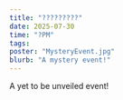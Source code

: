 ```yaml
---
title: "?????????"
date: 2025-07-30
time: "?PM"
tags: 
poster: "MysteryEvent.jpg"
blurb: "A mystery event!"
---
```


A yet to be unveiled event!